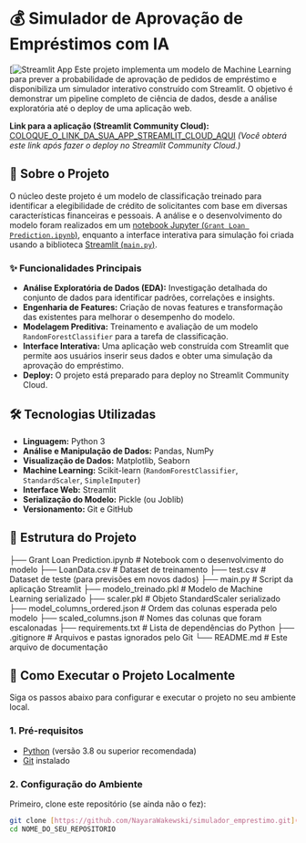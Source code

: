 # 💰 Simulador de Aprovação de Empréstimos com IA

[![Streamlit App](https://simuladoremprestimo-turma18.streamlit.app/) Este projeto implementa um modelo de Machine Learning para prever a probabilidade de aprovação de pedidos de empréstimo e disponibiliza um simulador interativo construído com Streamlit. O objetivo é demonstrar um pipeline completo de ciência de dados, desde a análise exploratória até o deploy de uma aplicação web.

**Link para a aplicação (Streamlit Community Cloud):** [COLOQUE_O_LINK_DA_SUA_APP_STREAMLIT_CLOUD_AQUI](#)
*(Você obterá este link após fazer o deploy no Streamlit Community Cloud.)*

## 📝 Sobre o Projeto

O núcleo deste projeto é um modelo de classificação treinado para identificar a elegibilidade de crédito de solicitantes com base em diversas características financeiras e pessoais. A análise e o desenvolvimento do modelo foram realizados em um [notebook Jupyter (`Grant Loan Prediction.ipynb`)](#), enquanto a interface interativa para simulação foi criada usando a biblioteca [Streamlit (`main.py`)](#).

### ✨ Funcionalidades Principais
* **Análise Exploratória de Dados (EDA):** Investigação detalhada do conjunto de dados para identificar padrões, correlações e insights.
* **Engenharia de Features:** Criação de novas features e transformação das existentes para melhorar o desempenho do modelo.
* **Modelagem Preditiva:** Treinamento e avaliação de um modelo `RandomForestClassifier` para a tarefa de classificação.
* **Interface Interativa:** Uma aplicação web construída com Streamlit que permite aos usuários inserir seus dados e obter uma simulação da aprovação do empréstimo.
* **Deploy:** O projeto está preparado para deploy no Streamlit Community Cloud.

## 🛠️ Tecnologias Utilizadas
* **Linguagem:** Python 3
* **Análise e Manipulação de Dados:** Pandas, NumPy
* **Visualização de Dados:** Matplotlib, Seaborn
* **Machine Learning:** Scikit-learn (`RandomForestClassifier`, `StandardScaler`, `SimpleImputer`)
* **Interface Web:** Streamlit
* **Serialização do Modelo:** Pickle (ou Joblib)
* **Versionamento:** Git e GitHub

## 📂 Estrutura do Projeto

├── Grant Loan Prediction.ipynb  # Notebook com o desenvolvimento do modelo
├── LoanData.csv                 # Dataset de treinamento
├── test.csv                     # Dataset de teste (para previsões em novos dados)
├── main.py                      # Script da aplicação Streamlit
├── modelo_treinado.pkl          # Modelo de Machine Learning serializado
├── scaler.pkl                   # Objeto StandardScaler serializado
├── model_columns_ordered.json   # Ordem das colunas esperada pelo modelo
├── scaled_columns.json          # Nomes das colunas que foram escalonadas
├── requirements.txt             # Lista de dependências do Python
├── .gitignore                   # Arquivos e pastas ignorados pelo Git
└── README.md                    # Este arquivo de documentação

## 🚀 Como Executar o Projeto Localmente

Siga os passos abaixo para configurar e executar o projeto no seu ambiente local.

### 1. Pré-requisitos
* [Python](https://www.python.org/downloads/) (versão 3.8 ou superior recomendada)
* [Git](https://git-scm.com/downloads/) instalado

### 2. Configuração do Ambiente
Primeiro, clone este repositório (se ainda não o fez):
```bash
git clone [https://github.com/NayaraWakewski/simulador_emprestimo.git](https://github.com/NayaraWakewski/simulador_emprestimo.git)
cd NOME_DO_SEU_REPOSITORIO